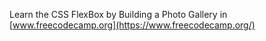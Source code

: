 Learn the CSS FlexBox by Building a Photo Gallery in [www.freecodecamp.org](https://www.freecodecamp.org/)
